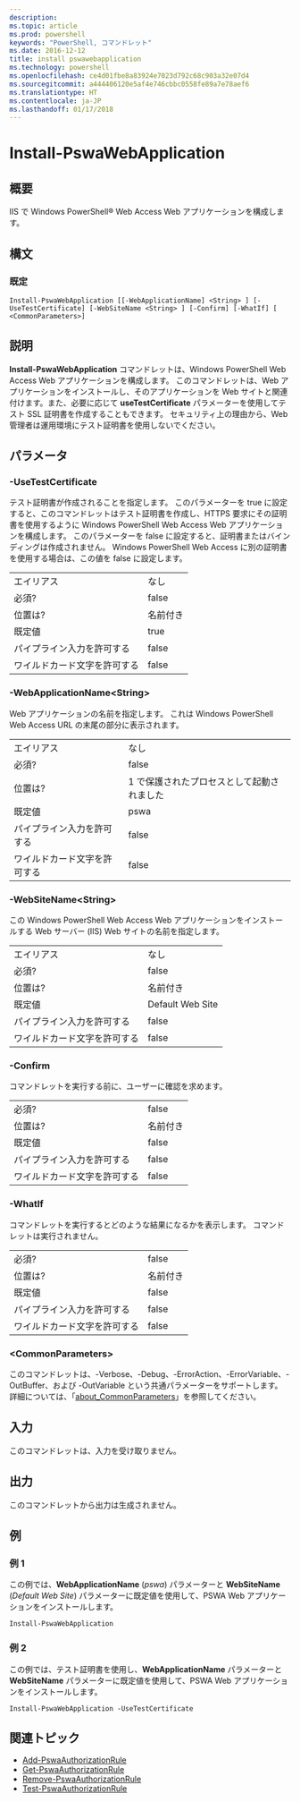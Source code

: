 ```yaml
---
description: 
ms.topic: article
ms.prod: powershell
keywords: "PowerShell, コマンドレット"
ms.date: 2016-12-12
title: install pswawebapplication
ms.technology: powershell
ms.openlocfilehash: ce4d01fbe8a83924e7023d792c68c903a32e07d4
ms.sourcegitcommit: a444406120e5af4e746cbbc0558fe89a7e78aef6
ms.translationtype: HT
ms.contentlocale: ja-JP
ms.lasthandoff: 01/17/2018
---
```

# <a name="install-pswawebapplication"></a>Install-PswaWebApplication

## <a name="synopsis"></a>概要

IIS で Windows PowerShell® Web Access Web アプリケーションを構成します。

## <a name="syntax"></a>構文

### <a name="default"></a>既定
```
Install-PswaWebApplication [[-WebApplicationName] <String> ] [-UseTestCertificate] [-WebSiteName <String> ] [-Confirm] [-WhatIf] [ <CommonParameters>]
```

## <a name="description"></a>説明

**Install-PswaWebApplication** コマンドレットは、Windows PowerShell Web Access Web アプリケーションを構成します。 このコマンドレットは、Web アプリケーションをインストールし、そのアプリケーションを Web サイトと関連付けます。また、必要に応じて **useTestCertificate** パラメーターを使用してテスト SSL 証明書を作成することもできます。 セキュリティ上の理由から、Web 管理者は運用環境にテスト証明書を使用しないでください。

## <a name="parameters"></a>パラメータ

### <a name="-usetestcertificate"></a>-UseTestCertificate

テスト証明書が作成されることを指定します。 このパラメーターを true に設定すると、このコマンドレットはテスト証明書を作成し、HTTPS 要求にその証明書を使用するように Windows PowerShell Web Access Web アプリケーションを構成します。 このパラメーターを false に設定すると、証明書またはバインディングは作成されません。 Windows PowerShell Web Access に別の証明書を使用する場合は、この値を false に設定します。

|||  
|-|-|
| エイリアス                              | なし                                 |
| 必須?                            | false                                |
| 位置は?                            | 名前付き                                |
| 既定値                        | true                                 |
| パイプライン入力を許可する               | false                                |
| ワイルドカード文字を許可する          | false                                |

### <a name="-webapplicationnameltstringgt"></a>-WebApplicationName&lt;String&gt;

Web アプリケーションの名前を指定します。 これは Windows PowerShell Web Access URL の末尾の部分に表示されます。

|||  
|-|-|
| エイリアス                              | なし                                 |
| 必須?                            | false                                |
| 位置は?                            | 1 で保護されたプロセスとして起動されました                                    |
| 既定値                        | pswa                                 |
| パイプライン入力を許可する               | false                                |
| ワイルドカード文字を許可する          | false                                |

### <a name="-websitenameltstringgt"></a>-WebSiteName&lt;String&gt;

この Windows PowerShell Web Access Web アプリケーションをインストールする Web サーバー (IIS) Web サイトの名前を指定します。

|||  
|-|-|
| エイリアス                              | なし                                 |
| 必須?                            | false                                |
| 位置は?                            | 名前付き                                |
| 既定値                        | Default Web Site                     |
| パイプライン入力を許可する               | false                                |
| ワイルドカード文字を許可する          | false                                |

### <a name="-confirm"></a>-Confirm

コマンドレットを実行する前に、ユーザーに確認を求めます。

|||  
|-|-|
| 必須?                            | false                                |
| 位置は?                            | 名前付き                                |
| 既定値                        | false                                |
| パイプライン入力を許可する               | false                                |
| ワイルドカード文字を許可する          | false                                |

### <a name="-whatif"></a>-WhatIf

コマンドレットを実行するとどのような結果になるかを表示します。
コマンドレットは実行されません。

|||  
|-|-|
| 必須?                            | false                                |
| 位置は?                            | 名前付き                                |
| 既定値                        | false                                |
| パイプライン入力を許可する               | false                                |
| ワイルドカード文字を許可する          | false                                |

### <a name="ltcommonparametersgt"></a>&lt;CommonParameters&gt;

このコマンドレットは、-Verbose、-Debug、-ErrorAction、-ErrorVariable、-OutBuffer、および -OutVariable という共通パラメーターをサポートします。
詳細については、「[about_CommonParameters](http://go.microsoft.com/fwlink/p/?LinkID=113216)」を参照してください。

## <a name="inputs"></a>入力

このコマンドレットは、入力を受け取りません。

## <a name="outputs"></a>出力

このコマンドレットから出力は生成されません。

## <a name="examples"></a>例

### <a name="example-1"></a>例 1

この例では、**WebApplicationName** (*pswa*) パラメーターと **WebSiteName** (*Default Web Site*) パラメーターに既定値を使用して、PSWA Web アプリケーションをインストールします。

```
Install-PswaWebApplication
```

### <a name="example-2"></a>例 2

この例では、テスト証明書を使用し、**WebApplicationName** パラメーターと **WebSiteName** パラメーターに既定値を使用して、PSWA Web アプリケーションをインストールします。

```
Install-PswaWebApplication -UseTestCertificate
```

## <a name="related-topics"></a>関連トピック

- [Add-PswaAuthorizationRule](add-pswaauthorizationrule.md)
- [Get-PswaAuthorizationRule](get-pswaauthorizationrule.md)
- [Remove-PswaAuthorizationRule](remove-pswaauthorizationrule.md)
- [Test-PswaAuthorizationRule](test-pswaauthorizationrule.md)
